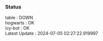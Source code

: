 ### Status


table : DOWN  
hogwarts : OK  
icy-bot : OK  
Latest Update : 2024-07-05 02:27:22.919997
